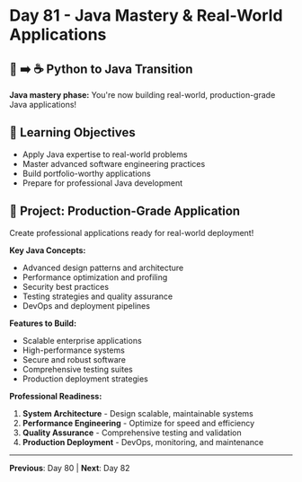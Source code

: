 # Day 81 - Java Mastery & Real-World Applications

## 🐍 ➡️ ☕ Python to Java Transition

**Java mastery phase:** You're now building real-world, production-grade Java applications!

## 🎯 Learning Objectives
- Apply Java expertise to real-world problems
- Master advanced software engineering practices
- Build portfolio-worthy applications
- Prepare for professional Java development

## 🚀 Project: Production-Grade Application
Create professional applications ready for real-world deployment!

**Key Java Concepts:**
- Advanced design patterns and architecture
- Performance optimization and profiling
- Security best practices
- Testing strategies and quality assurance
- DevOps and deployment pipelines

**Features to Build:**
- Scalable enterprise applications
- High-performance systems
- Secure and robust software
- Comprehensive testing suites
- Production deployment strategies

**Professional Readiness:**
1. **System Architecture** - Design scalable, maintainable systems
2. **Performance Engineering** - Optimize for speed and efficiency
3. **Quality Assurance** - Comprehensive testing and validation
4. **Production Deployment** - DevOps, monitoring, and maintenance

---
**Previous**: Day 80 | **Next**: Day 82
